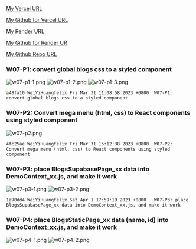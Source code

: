 [My Vercel URL](https://1112-client-2n-card-demo-26.vercel.app)

[My Github for Vercel URL](https://github.com/WeiYiHuangfelix/1112-client-2n-card-demo-26)

[My Render URL](https://one112-server-card-demo-26-npgb.onrender.com)

[My Github for Render UR](https://github.com/WeiYiHuangfelix/1112-client-2n-card-demo-26)

[My Github Repo URL](https://github.com/WeiYiHuangfelix/1112-client-2n-card-demo-26)

### W07-P1: convert global blogs css to a styled component

![w07-p1-1.png](https://boadkpezbkrextxfzgiw.supabase.co/storage/v1/object/public/demo-26/md_img/w07-p1-1.png)
![w07-p1-2.png](https://boadkpezbkrextxfzgiw.supabase.co/storage/v1/object/public/demo-26/md_img/w07-p1-2.png)
![w07-p1-3.png](https://boadkpezbkrextxfzgiw.supabase.co/storage/v1/object/public/demo-26/md_img/w07-p1-3.png)

`
a48fa10 WeiYiHuangfelix Fri Mar 31 11:08:58 2023 +0800  W07-P1: convert global blogs css to a styled component
`
### W07-P2: Convert mega menu (html, css) to React components using styled component

![w07-p2.png](https://boadkpezbkrextxfzgiw.supabase.co/storage/v1/object/public/demo-26/md_img/w07-p2.png)

```
4fc25ae WeiYiHuangfelix Fri Mar 31 15:12:38 2023 +0800  W07-P2: Convert mega menu (html, css) to React components using styled component
```

### W07-P3: place BlogsSupabasePage_xx data into DemoContext_xx.js, and make it work

![w07-p3-1.png](https://boadkpezbkrextxfzgiw.supabase.co/storage/v1/object/public/demo-26/md_img/w07-p3-1.png)
![w07-p3-2.png](https://boadkpezbkrextxfzgiw.supabase.co/storage/v1/object/public/demo-26/md_img/w07-p3-2.png)

```
1a90dd4 WeiYiHuangfelix Sat Apr 1 17:59:19 2023 +0800   W07-P3: place BlogsSupabasePage_xx data into DemoContext_xx.js, and make it work
```
### W07-P4: place BlogsStaticPage_xx data (name, id) into DemoContext_xx.js, and make it work

![w07-p4-1.png](https://boadkpezbkrextxfzgiw.supabase.co/storage/v1/object/public/demo-26/md_img/w07-p4-1.png)
![w07-p4-2.png](https://boadkpezbkrextxfzgiw.supabase.co/storage/v1/object/public/demo-26/md_img/w07-p4-2.png)

```

